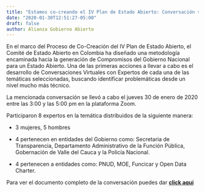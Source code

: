 ```yaml
---
title: "Estamos co-creando el IV Plan de Estado Abierto: Conversación virtual con expertos en lucha contra la corrupción"
date: "2020-01-30T12:51:27-05:00"
draft: false
author: Alianza Gobierno Abierto
---
```


En el marco del Proceso de Co-Creación del IV Plan de Estado Abierto, el Comité de Estado Abierto en Colombia ha diseñado una metodología encaminada hacia la generación de Compromisos del Gobierno Nacional para un Estado Abierto. Una de las primeras acciones a llevar a cabo es el desarrollo de Conversaciones Virtuales con Expertos de cada una de las temáticas seleccionadas, buscando identificar problemáticas desde un nivel mucho más técnico.

La mencionada conversación se llevó a cabo el jueves 30 de enero de 2020 entre las 3:00 y las 5:00 pm en la plataforma Zoom.

Participaron 8 expertos en la temática distribuidos de la siguiente manera:

- 3 mujeres, 5 hombres

- 4 pertenecen en entidades del Gobierno como: Secretaria de Transparencia, Departamento Administrativo de la Función Pública, Gobernación de Valle del Cauca y la Policía Nacional.

- 4 pertenecen a entidades como: PNUD, MOE, Funcicar y Open Data Charter.

Para ver el documento completo de la conversación puedes dar [**click aquí**](/documents/conversacion-expertos-lucha-contra-corrupcion.pdf)

